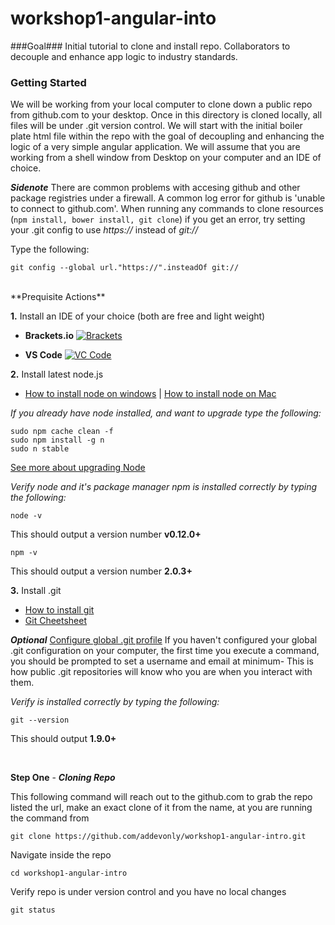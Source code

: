 # workshop1-angular-into
###Goal###
Initial tutorial to clone and install repo. Collaborators to decouple and enhance app logic to industry standards.

### Getting Started
We will be working from your local computer to clone down a public repo from github.com to your desktop. Once in this directory is cloned locally, all files will be under .git version control. We will start with the initial boiler plate html file within the repo with the goal of decoupling and enhancing the logic of a very simple angular application. We will assume that you are working from a shell window from Desktop on your computer and an IDE of choice.

***Sidenote*** There are common problems with accesing github and other package registries under a firewall. A common log error for github is 'unable to connect to github.com'. When running any commands to clone resources (`npm install, bower install, git clone`) if you get an error, try setting your .git config to use *https://* instead of *git://*

Type the following:

    git config --global url."https://".insteadOf git://

<br />
**Prequisite Actions**

**1.** Install an IDE of your choice (both are free and light weight)
* **Brackets.io**
[![Brackets](http://brackets.io/img/hero.png "Adobe Brackets")](http://brackets.io/)


* **VS Code**
[![VC Code](https://code.visualstudio.com/Content/images/hero-osx.png "VS Code IDE")](https://code.visualstudio.com/)


**2.** Install latest node.js <br />
* [How to install node on windows](http://blog.teamtreehouse.com/install-node-js-npm-windows) | [How to install node on Mac](http://blog.teamtreehouse.com/install-node-js-npm-mac)

*If you already have node installed, and want to upgrade type the following:*

    sudo npm cache clean -f
    sudo npm install -g n
    sudo n stable

[See more about upgrading Node](http://davidwalsh.name/upgrade-nodejs)

*Verify node and it's package manager npm is installed correctly by typing the following:*

    node -v
This should output a version number **v0.12.0+**

    npm -v
This should output a version number **2.0.3+**



**3.** Install .git <br />
* [How to install git](https://git-scm.com/book/en/v2/Getting-Started-Installing-Git)
* [Git Cheetsheet](https://training.github.com/kit/downloads/github-git-cheat-sheet.pdf)

***Optional*** [Configure global .git profile](https://git-scm.com/book/en/v2/Getting-Started-First-Time-Git-Setup)
If you haven't configured your global .git configuration on your computer, the first time you execute a command, you should be prompted to set a username and email at minimum- This is how public .git repositories will know who you are when you interact with them.

*Verify is installed correctly by typing the following:*


    git --version
This should output **1.9.0+**

<br/>


**Step One** - ***Cloning Repo***

This following command will reach out to the github.com to grab the repo listed the url, make an exact clone of it from the name, at you are running the command from

    git clone https://github.com/addevonly/workshop1-angular-intro.git

Navigate inside the repo

    cd workshop1-angular-intro

Verify repo is under version control and you have no local changes

    git status

